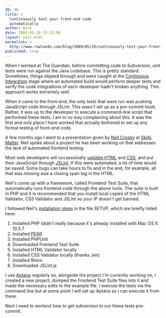 ```yaml
---
ID: 96
title: >
  Continuously test your front-end code
  automatically
author: Nick
date: 2009-05-29 15:15:09
layout: post.html
permalink: >
  http://www.rowlando.com/blog/2009/05/29/continuously-test-your-front-end-code-automatically/
published: true
---
```

When I worked at The Guardian, before committing code to Subversion, unit tests were run against the Java codebase. This is pretty standard. Sometimes, things slipped through and were caught at the <a href="http://martinfowler.com/articles/continuousIntegration.html">Continuous Integration</a> stage where an automated build would perform deeper tests and verify the code integrations of each developer hadn't broken anything. This approach works extremely well.

When it came to the front-end, the only tests that were run was pushing JavaScript code through JSLint. This wasn't set up as a pre-commit hook. Rather, it was up to the developer to execute a command-line script that performed these tests. I am in no way complaining about this. It was the first and only place I have worked that actually bothered to set up any formal testing of front-end code.

A few months ago I went to a presentation given by <a href="http://thecodetrain.co.uk/2009/04/automated-frontend-testing-the-talk/">Neil Crosby</a> at <a href="http://skillsmatter.com/event/ajax-ria/front-end-automated-testing">Skills Matter</a>. Neil spoke about a project he has been working on that addresses the lack of automated frontend testing.

Most web developers will occassionally <a href="http://validator.w3.org/">validate HTML</a> and <a href="http://jigsaw.w3.org/css-validator/">CSS</a>, and put their JavaScript through <a href="http://www.jslint.com/lint.html">JSLint</a>. If this were automated, a lot of time would be saved. Some bugs can take hours to fix and in the end, for example, all that was missing was a closing span tag in the HTML.

Neil's come up with a framework, called Frontend Test Suite, that automatically runs frontend code through the above tools. The suite is built in PHP and it is recommended that you install local copies of the HTML Validator, CSS Validator and JSLint so your IP doesn't get banned.

I followed Neil's <a href="http://github.com/NeilCrosby/frontend-test-suite/tree/master">installation steps</a> in the file SETUP, which are briefly listed here:
<ol>
	<li>Installed PHP (didn't really because it's already installed with Mac OS X 10.5.7</li>
	<li>Installed <abbr title="PHP Extension and Application Repository">PEAR</abbr></li>
	<li>Installed PHPUnit</li>
	<li>Downloaded Frontend Test Suite</li>
	<li>Installed HTML Validator locally</li>
	<li>Installed CSS Validator locally (thanks Jen)</li>
	<li>Installed Rhino</li>
	<li>Downloaded JSLint.js</li>
</ol>
I use <a href="http://www.aptana.com/">Aptana</a> regularly so, alongside the project I'm currently working on, I created a new project, dumped the Frontend Test Suite files into it and made the necessary edits to the example file. I execute the tests via the command line but at some point I will set up Aptana so I can execute it from there.

Next I need to workout how to get subversion to run these tests pre-commit.